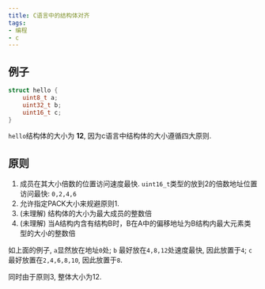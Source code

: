 ```yaml
---
title: C语言中的结构体对齐
tags: 
- 编程
- c
---
```


## 例子

```c
struct hello {
    uint8_t a;
    uint32_t b;
    uint16_t c;
}
```

`hello`结构体的大小为 **12**, 因为c语言中结构体的大小遵循四大原则.

## 原则

1. 成员在其大小倍数的位置访问速度最快. `uint16_t`类型的放到2的倍数地址位置访问最快: `0,2,4,6`
2. 允许指定PACK大小来规避原则1.
3. (未理解) 结构体的大小为最大成员的整数倍
4. (未理解) 当A结构内含有结构B时，B在A中的偏移地址为B结构内最大元素类型的大小的整数倍

如上面的例子, `a`显然放在地址`0`处; `b` 最好放在`4,8,12`处速度最快, 因此放置于`4`; `c` 最好放置在`2,4,6,8,10`, 因此放置于`8`. 

同时由于原则3, 整体大小为12.

